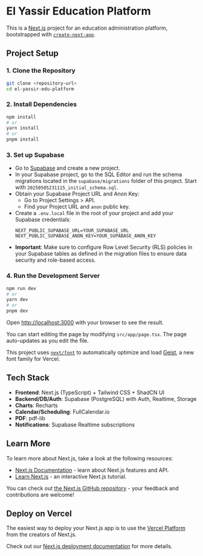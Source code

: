 # El Yassir Education Platform

This is a [Next.js](https://nextjs.org) project for an education administration platform, bootstrapped with [`create-next-app`](https://nextjs.org/docs/app/api-reference/cli/create-next-app).

## Project Setup

### 1. Clone the Repository
```bash
git clone <repository-url>
cd el-yassir-edu-platform
```

### 2. Install Dependencies
```bash
npm install
# or
yarn install
# or
pnpm install
```

### 3. Set up Supabase
   - Go to [Supabase](https://supabase.com/) and create a new project.
   - In your Supabase project, go to the SQL Editor and run the schema migrations located in the `supabase/migrations` folder of this project. Start with `20250505231115_initial_schema.sql`.
   - Obtain your Supabase Project URL and Anon Key:
     - Go to Project Settings > API.
     - Find your Project URL and `anon` public key.
   - Create a `.env.local` file in the root of your project and add your Supabase credentials:
     ```env
     NEXT_PUBLIC_SUPABASE_URL=YOUR_SUPABASE_URL
     NEXT_PUBLIC_SUPABASE_ANON_KEY=YOUR_SUPABASE_ANON_KEY
     ```
   - **Important**: Make sure to configure Row Level Security (RLS) policies in your Supabase tables as defined in the migration files to ensure data security and role-based access.

### 4. Run the Development Server
```bash
npm run dev
# or
yarn dev
# or
pnpm dev
```
Open [http://localhost:3000](http://localhost:3000) with your browser to see the result.

You can start editing the page by modifying `src/app/page.tsx`. The page auto-updates as you edit the file.

This project uses [`next/font`](https://nextjs.org/docs/app/building-your-application/optimizing/fonts) to automatically optimize and load [Geist](https://vercel.com/font), a new font family for Vercel.

## Tech Stack
- **Frontend**: Next.js (TypeScript) + Tailwind CSS + ShadCN UI
- **Backend/DB/Auth**: Supabase (PostgreSQL) with Auth, Realtime, Storage
- **Charts**: Recharts
- **Calendar/Scheduling**: FullCalendar.io
- **PDF**: pdf-lib
- **Notifications**: Supabase Realtime subscriptions

## Learn More

To learn more about Next.js, take a look at the following resources:

- [Next.js Documentation](https://nextjs.org/docs) - learn about Next.js features and API.
- [Learn Next.js](https://nextjs.org/learn) - an interactive Next.js tutorial.

You can check out [the Next.js GitHub repository](https://github.com/vercel/next.js) - your feedback and contributions are welcome!

## Deploy on Vercel

The easiest way to deploy your Next.js app is to use the [Vercel Platform](https://vercel.com/new?utm_medium=default-template&filter=next.js&utm_source=create-next-app&utm_campaign=create-next-app-readme) from the creators of Next.js.

Check out our [Next.js deployment documentation](https://nextjs.org/docs/app/building-your-application/deploying) for more details.
